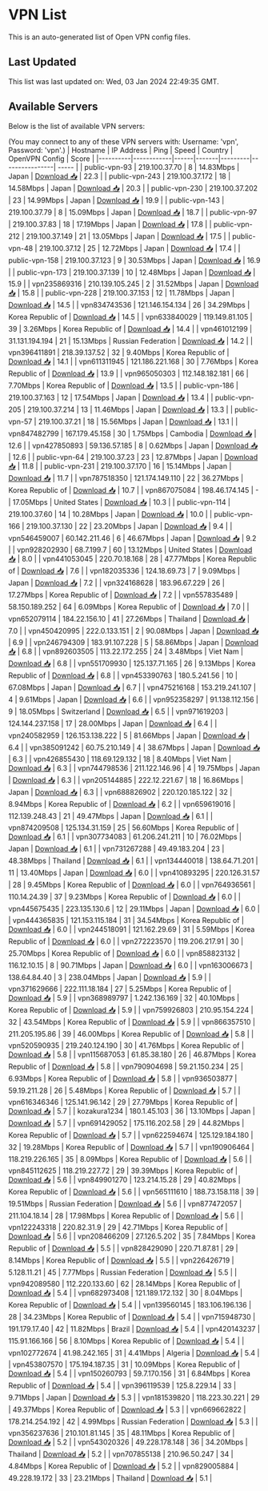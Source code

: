# VPN List

This is an auto-generated list of Open VPN config files.

## Last Updated

This list was last updated on: Wed, 03 Jan 2024 22:49:35 GMT.

## Available Servers

Below is the list of available VPN servers:

(You may connect to any of these VPN servers with: Username: 'vpn', Password: 'vpn'.)
| Hostname | IP Address | Ping | Speed | Country | OpenVPN Config | Score |
|----------|------------|------|-------|---------|----------------| ----- |
| public-vpn-93 | 219.100.37.70 | 8 | 14.83Mbps | Japan | [Download 📥](./configs/server_0_JP.ovpn) | 22.3 |
| public-vpn-243 | 219.100.37.172 | 18 | 14.58Mbps | Japan | [Download 📥](./configs/server_1_JP.ovpn) | 20.3 |
| public-vpn-230 | 219.100.37.202 | 23 | 14.99Mbps | Japan | [Download 📥](./configs/server_2_JP.ovpn) | 19.9 |
| public-vpn-143 | 219.100.37.79 | 8 | 15.09Mbps | Japan | [Download 📥](./configs/server_3_JP.ovpn) | 18.7 |
| public-vpn-97 | 219.100.37.83 | 18 | 17.19Mbps | Japan | [Download 📥](./configs/server_4_JP.ovpn) | 17.8 |
| public-vpn-212 | 219.100.37.149 | 21 | 13.05Mbps | Japan | [Download 📥](./configs/server_5_JP.ovpn) | 17.5 |
| public-vpn-48 | 219.100.37.12 | 25 | 12.72Mbps | Japan | [Download 📥](./configs/server_6_JP.ovpn) | 17.4 |
| public-vpn-158 | 219.100.37.123 | 9 | 30.53Mbps | Japan | [Download 📥](./configs/server_7_JP.ovpn) | 16.9 |
| public-vpn-173 | 219.100.37.139 | 10 | 12.48Mbps | Japan | [Download 📥](./configs/server_8_JP.ovpn) | 15.9 |
| vpn235869316 | 210.139.105.245 | 2 | 31.52Mbps | Japan | [Download 📥](./configs/server_9_JP.ovpn) | 15.8 |
| public-vpn-228 | 219.100.37.153 | 12 | 11.78Mbps | Japan | [Download 📥](./configs/server_10_JP.ovpn) | 14.5 |
| vpn834743536 | 121.146.154.134 | 26 | 34.29Mbps | Korea Republic of | [Download 📥](./configs/server_11_KR.ovpn) | 14.5 |
| vpn633840029 | 119.149.81.105 | 39 | 3.26Mbps | Korea Republic of | [Download 📥](./configs/server_12_KR.ovpn) | 14.4 |
| vpn461012199 | 31.131.194.194 | 21 | 15.13Mbps | Russian Federation | [Download 📥](./configs/server_13_RU.ovpn) | 14.2 |
| vpn396411891 | 218.39.137.52 | 32 | 9.40Mbps | Korea Republic of | [Download 📥](./configs/server_14_KR.ovpn) | 14.1 |
| vpn611311945 | 121.186.221.168 | 30 | 7.76Mbps | Korea Republic of | [Download 📥](./configs/server_15_KR.ovpn) | 13.9 |
| vpn965050303 | 112.148.182.181 | 66 | 7.70Mbps | Korea Republic of | [Download 📥](./configs/server_16_KR.ovpn) | 13.5 |
| public-vpn-186 | 219.100.37.163 | 12 | 17.54Mbps | Japan | [Download 📥](./configs/server_17_JP.ovpn) | 13.4 |
| public-vpn-205 | 219.100.37.214 | 13 | 11.46Mbps | Japan | [Download 📥](./configs/server_18_JP.ovpn) | 13.3 |
| public-vpn-57 | 219.100.37.21 | 18 | 15.56Mbps | Japan | [Download 📥](./configs/server_19_JP.ovpn) | 13.1 |
| vpn847482799 | 167.179.45.158 | 30 | 1.75Mbps | Cambodia | [Download 📥](./configs/server_20_KH.ovpn) | 12.6 |
| vpn427850893 | 59.136.57.185 | 8 | 0.62Mbps | Japan | [Download 📥](./configs/server_21_JP.ovpn) | 12.6 |
| public-vpn-64 | 219.100.37.23 | 23 | 12.87Mbps | Japan | [Download 📥](./configs/server_22_JP.ovpn) | 11.8 |
| public-vpn-231 | 219.100.37.170 | 16 | 15.14Mbps | Japan | [Download 📥](./configs/server_23_JP.ovpn) | 11.7 |
| vpn787518350 | 121.174.149.110 | 22 | 36.27Mbps | Korea Republic of | [Download 📥](./configs/server_24_KR.ovpn) | 10.7 |
| vpn867075084 | 198.46.174.145 | - | 17.05Mbps | United States | [Download 📥](./configs/server_25_US.ovpn) | 10.3 |
| public-vpn-114 | 219.100.37.60 | 14 | 10.28Mbps | Japan | [Download 📥](./configs/server_26_JP.ovpn) | 10.0 |
| public-vpn-166 | 219.100.37.130 | 22 | 23.20Mbps | Japan | [Download 📥](./configs/server_27_JP.ovpn) | 9.4 |
| vpn546459007 | 60.142.211.46 | 6 | 46.67Mbps | Japan | [Download 📥](./configs/server_28_JP.ovpn) | 9.2 |
| vpn928202930 | 68.7.199.7 | 60 | 13.12Mbps | United States | [Download 📥](./configs/server_29_US.ovpn) | 8.0 |
| vpn441053045 | 220.70.18.168 | 28 | 47.77Mbps | Korea Republic of | [Download 📥](./configs/server_30_KR.ovpn) | 7.6 |
| vpn182035336 | 124.18.69.73 | 7 | 9.09Mbps | Japan | [Download 📥](./configs/server_31_JP.ovpn) | 7.2 |
| vpn324168628 | 183.96.67.229 | 26 | 17.27Mbps | Korea Republic of | [Download 📥](./configs/server_32_KR.ovpn) | 7.2 |
| vpn557835489 | 58.150.189.252 | 64 | 6.09Mbps | Korea Republic of | [Download 📥](./configs/server_33_KR.ovpn) | 7.0 |
| vpn652079114 | 184.22.156.10 | 41 | 27.26Mbps | Thailand | [Download 📥](./configs/server_34_TH.ovpn) | 7.0 |
| vpn450420995 | 222.0.133.151 | 2 | 90.08Mbps | Japan | [Download 📥](./configs/server_35_JP.ovpn) | 6.9 |
| vpn246794309 | 183.91.107.228 | 5 | 58.86Mbps | Japan | [Download 📥](./configs/server_36_JP.ovpn) | 6.8 |
| vpn892603505 | 113.22.172.255 | 24 | 3.48Mbps | Viet Nam | [Download 📥](./configs/server_37_VN.ovpn) | 6.8 |
| vpn551709930 | 125.137.71.165 | 26 | 9.13Mbps | Korea Republic of | [Download 📥](./configs/server_38_KR.ovpn) | 6.8 |
| vpn453390763 | 180.5.241.56 | 10 | 67.08Mbps | Japan | [Download 📥](./configs/server_39_JP.ovpn) | 6.7 |
| vpn475216168 | 153.219.241.107 | 4 | 9.61Mbps | Japan | [Download 📥](./configs/server_40_JP.ovpn) | 6.6 |
| vpn952358297 | 91.138.112.156 | 9 | 18.05Mbps | Switzerland | [Download 📥](./configs/server_41_CH.ovpn) | 6.5 |
| vpn971619203 | 124.144.237.158 | 17 | 28.00Mbps | Japan | [Download 📥](./configs/server_42_JP.ovpn) | 6.4 |
| vpn240582959 | 126.153.138.222 | 5 | 81.66Mbps | Japan | [Download 📥](./configs/server_43_JP.ovpn) | 6.4 |
| vpn385091242 | 60.75.210.149 | 4 | 38.67Mbps | Japan | [Download 📥](./configs/server_44_JP.ovpn) | 6.3 |
| vpn426855430 | 118.69.129.132 | 18 | 8.40Mbps | Viet Nam | [Download 📥](./configs/server_45_VN.ovpn) | 6.3 |
| vpn744798536 | 211.122.146.96 | 4 | 19.75Mbps | Japan | [Download 📥](./configs/server_46_JP.ovpn) | 6.3 |
| vpn205144885 | 222.12.221.67 | 18 | 16.86Mbps | Japan | [Download 📥](./configs/server_47_JP.ovpn) | 6.3 |
| vpn688826902 | 220.120.185.122 | 32 | 8.94Mbps | Korea Republic of | [Download 📥](./configs/server_48_KR.ovpn) | 6.2 |
| vpn659619016 | 112.139.248.43 | 21 | 49.47Mbps | Japan | [Download 📥](./configs/server_49_JP.ovpn) | 6.1 |
| vpn874209508 | 125.134.31.159 | 25 | 56.60Mbps | Korea Republic of | [Download 📥](./configs/server_50_KR.ovpn) | 6.1 |
| vpn307734083 | 61.206.241.211 | 10 | 76.02Mbps | Japan | [Download 📥](./configs/server_51_JP.ovpn) | 6.1 |
| vpn731267288 | 49.49.183.204 | 23 | 48.38Mbps | Thailand | [Download 📥](./configs/server_52_TH.ovpn) | 6.1 |
| vpn134440018 | 138.64.71.201 | 11 | 13.40Mbps | Japan | [Download 📥](./configs/server_53_JP.ovpn) | 6.0 |
| vpn410893295 | 220.126.31.57 | 28 | 9.45Mbps | Korea Republic of | [Download 📥](./configs/server_54_KR.ovpn) | 6.0 |
| vpn764936561 | 110.14.24.39 | 37 | 9.23Mbps | Korea Republic of | [Download 📥](./configs/server_55_KR.ovpn) | 6.0 |
| vpn445675435 | 223.135.130.6 | 12 | 29.11Mbps | Japan | [Download 📥](./configs/server_56_JP.ovpn) | 6.0 |
| vpn444365835 | 121.153.115.184 | 31 | 34.54Mbps | Korea Republic of | [Download 📥](./configs/server_57_KR.ovpn) | 6.0 |
| vpn244518091 | 121.162.29.69 | 31 | 5.59Mbps | Korea Republic of | [Download 📥](./configs/server_58_KR.ovpn) | 6.0 |
| vpn272223570 | 119.206.217.91 | 30 | 25.70Mbps | Korea Republic of | [Download 📥](./configs/server_59_KR.ovpn) | 6.0 |
| vpn858823132 | 116.12.10.15 | 8 | 90.71Mbps | Japan | [Download 📥](./configs/server_60_JP.ovpn) | 6.0 |
| vpn163006673 | 138.64.84.40 | 3 | 238.04Mbps | Japan | [Download 📥](./configs/server_61_JP.ovpn) | 5.9 |
| vpn371629666 | 222.111.18.184 | 27 | 5.25Mbps | Korea Republic of | [Download 📥](./configs/server_62_KR.ovpn) | 5.9 |
| vpn368989797 | 1.242.136.169 | 32 | 40.10Mbps | Korea Republic of | [Download 📥](./configs/server_63_KR.ovpn) | 5.9 |
| vpn759926803 | 210.95.154.224 | 32 | 43.54Mbps | Korea Republic of | [Download 📥](./configs/server_64_KR.ovpn) | 5.9 |
| vpn866357510 | 211.205.195.86 | 39 | 46.00Mbps | Korea Republic of | [Download 📥](./configs/server_65_KR.ovpn) | 5.8 |
| vpn520590935 | 219.240.124.190 | 30 | 41.76Mbps | Korea Republic of | [Download 📥](./configs/server_66_KR.ovpn) | 5.8 |
| vpn115687053 | 61.85.38.180 | 26 | 46.87Mbps | Korea Republic of | [Download 📥](./configs/server_67_KR.ovpn) | 5.8 |
| vpn790904698 | 59.21.150.234 | 25 | 6.93Mbps | Korea Republic of | [Download 📥](./configs/server_68_KR.ovpn) | 5.8 |
| vpn936503877 | 59.19.211.28 | 26 | 5.48Mbps | Korea Republic of | [Download 📥](./configs/server_69_KR.ovpn) | 5.7 |
| vpn616346346 | 125.141.96.142 | 29 | 27.79Mbps | Korea Republic of | [Download 📥](./configs/server_70_KR.ovpn) | 5.7 |
| kozakura1234 | 180.1.45.103 | 36 | 13.10Mbps | Japan | [Download 📥](./configs/server_71_JP.ovpn) | 5.7 |
| vpn691429052 | 175.116.202.58 | 29 | 44.82Mbps | Korea Republic of | [Download 📥](./configs/server_72_KR.ovpn) | 5.7 |
| vpn622594674 | 125.129.184.180 | 32 | 19.28Mbps | Korea Republic of | [Download 📥](./configs/server_73_KR.ovpn) | 5.7 |
| vpn190906464 | 118.219.226.165 | 35 | 8.09Mbps | Korea Republic of | [Download 📥](./configs/server_74_KR.ovpn) | 5.6 |
| vpn845112625 | 118.219.227.72 | 29 | 39.39Mbps | Korea Republic of | [Download 📥](./configs/server_75_KR.ovpn) | 5.6 |
| vpn849901270 | 123.214.15.28 | 29 | 40.82Mbps | Korea Republic of | [Download 📥](./configs/server_76_KR.ovpn) | 5.6 |
| vpn565111610 | 188.73.158.118 | 39 | 19.51Mbps | Russian Federation | [Download 📥](./configs/server_77_RU.ovpn) | 5.6 |
| vpn877472057 | 211.104.18.14 | 28 | 17.98Mbps | Korea Republic of | [Download 📥](./configs/server_78_KR.ovpn) | 5.6 |
| vpn122243318 | 220.82.31.9 | 29 | 42.71Mbps | Korea Republic of | [Download 📥](./configs/server_79_KR.ovpn) | 5.6 |
| vpn208466209 | 27.126.5.202 | 35 | 7.84Mbps | Korea Republic of | [Download 📥](./configs/server_80_KR.ovpn) | 5.5 |
| vpn828429090 | 220.71.87.81 | 29 | 8.14Mbps | Korea Republic of | [Download 📥](./configs/server_81_KR.ovpn) | 5.5 |
| vpn226426719 | 5.128.11.21 | 45 | 7.77Mbps | Russian Federation | [Download 📥](./configs/server_82_RU.ovpn) | 5.5 |
| vpn942089580 | 112.220.133.60 | 62 | 28.14Mbps | Korea Republic of | [Download 📥](./configs/server_83_KR.ovpn) | 5.4 |
| vpn682973408 | 121.189.172.132 | 30 | 8.04Mbps | Korea Republic of | [Download 📥](./configs/server_84_KR.ovpn) | 5.4 |
| vpn139560145 | 183.106.196.136 | 28 | 34.23Mbps | Korea Republic of | [Download 📥](./configs/server_85_KR.ovpn) | 5.4 |
| vpn715948730 | 191.179.17.40 | 42 | 11.82Mbps | Brazil | [Download 📥](./configs/server_86_BR.ovpn) | 5.4 |
| vpn420143237 | 115.91.166.166 | 56 | 8.10Mbps | Korea Republic of | [Download 📥](./configs/server_87_KR.ovpn) | 5.4 |
| vpn102772674 | 41.98.242.165 | 31 | 4.41Mbps | Algeria | [Download 📥](./configs/server_88_DZ.ovpn) | 5.4 |
| vpn453807570 | 175.194.187.35 | 31 | 10.09Mbps | Korea Republic of | [Download 📥](./configs/server_89_KR.ovpn) | 5.4 |
| vpn150260793 | 59.7.170.156 | 31 | 6.84Mbps | Korea Republic of | [Download 📥](./configs/server_90_KR.ovpn) | 5.4 |
| vpn396119539 | 125.8.229.14 | 33 | 9.71Mbps | Japan | [Download 📥](./configs/server_91_JP.ovpn) | 5.3 |
| vpn181539820 | 118.223.30.221 | 29 | 49.37Mbps | Korea Republic of | [Download 📥](./configs/server_92_KR.ovpn) | 5.3 |
| vpn669662822 | 178.214.254.192 | 42 | 4.99Mbps | Russian Federation | [Download 📥](./configs/server_93_RU.ovpn) | 5.3 |
| vpn356237636 | 210.101.81.145 | 35 | 48.11Mbps | Korea Republic of | [Download 📥](./configs/server_94_KR.ovpn) | 5.2 |
| vpn543020326 | 49.228.178.148 | 36 | 34.20Mbps | Thailand | [Download 📥](./configs/server_95_TH.ovpn) | 5.2 |
| vpn707855138 | 210.96.50.247 | 34 | 4.84Mbps | Korea Republic of | [Download 📥](./configs/server_96_KR.ovpn) | 5.2 |
| vpn829005884 | 49.228.19.172 | 33 | 23.21Mbps | Thailand | [Download 📥](./configs/server_97_TH.ovpn) | 5.1 |
